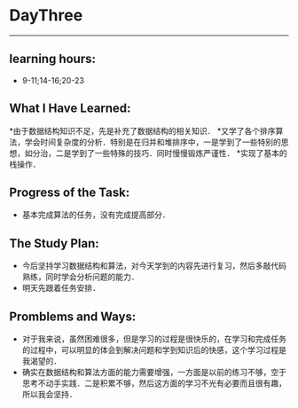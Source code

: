 # DayThree
****
## learning hours:
* 9-11;14-16;20-23
## What I Have Learned: 

*由于数据结构知识不足，先是补充了数据结构的相关知识．
*又学了各个排序算法，学会时间复杂度的分析．特别是在归并和堆排序中，一是学到了一些特别的思想，如分治，二是学到了一些特殊的技巧．同时慢慢锻炼严谨性．
*实现了基本的栈操作．


## Progress of the Task: 
* 基本完成算法的任务，没有完成提高部分． 

## The Study Plan:
* 今后坚持学习数据结构和算法，对今天学到的内容先进行复习，然后多敲代码熟练，同时学会分析问题的能力．
* 明天先跟着任务安排．

## Promblems and Ways:
* 对于我来说，虽然困难很多，但是学习的过程是很快乐的，在学习和完成任务的过程中，可以明显的体会到解决问题和学到知识后的快感，这个学习过程是我渴望的．
* 确实在数据结构和算法方面的能力需要增强，一方面是以前的练习不够，空于思考不动手实践．二是积累不够，然后这方面的学习不光有必要而且很有趣，所以我会坚持．